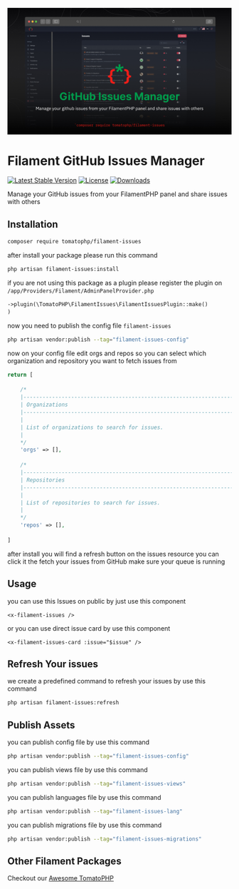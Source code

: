 ![Screenshot](https://raw.githubusercontent.com/tomatophp/filament-issues/master/arts/3x1io-tomato-issues.jpg)

# Filament GitHub Issues Manager

[![Latest Stable Version](https://poser.pugx.org/tomatophp/filament-issues/version.svg)](https://packagist.org/packages/tomatophp/filament-issues)
[![License](https://poser.pugx.org/tomatophp/filament-issues/license.svg)](https://packagist.org/packages/tomatophp/filament-issues)
[![Downloads](https://poser.pugx.org/tomatophp/filament-issues/d/total.svg)](https://packagist.org/packages/tomatophp/filament-issues)

Manage your GitHub issues from your FilamentPHP panel and share issues with others

## Installation

```bash
composer require tomatophp/filament-issues
```
after install your package please run this command

```bash
php artisan filament-issues:install
```


if you are not using this package as a plugin please register the plugin on `/app/Providers/Filament/AdminPanelProvider.php`

```php
->plugin(\TomatoPHP\FilamentIssues\FilamentIssuesPlugin::make()
)
```

now you need to publish the config file `filament-issues`

```bash
php artisan vendor:publish --tag="filament-issues-config"
```

now on your config file edit orgs and repos so you can select which organization and repository you want to fetch issues from

```php
return [

    /*
    |--------------------------------------------------------------------------
    | Organizations
    |--------------------------------------------------------------------------
    |
    | List of organizations to search for issues.
    |
    */
    'orgs' => [],

    /*
    |--------------------------------------------------------------------------
    | Repositories
    |--------------------------------------------------------------------------
    |
    | List of repositories to search for issues.
    |
    */
    'repos' => [],

]
```

after install you will find a refresh button on the issues resource you can click it the fetch your issues from GitHub make sure your queue is running

## Usage

you can use this Issues on public by just use this component

```bladehtml
<x-filament-issues />
```

or you can use direct issue card by use this component

```bladehtml
<x-filament-issues-card :issue="$issue" />
```

## Refresh Your issues 

we create a predefined command to refresh your issues by use this command

```bash
php artisan filament-issues:refresh
```

## Publish Assets

you can publish config file by use this command

```bash
php artisan vendor:publish --tag="filament-issues-config"
```

you can publish views file by use this command

```bash
php artisan vendor:publish --tag="filament-issues-views"
```

you can publish languages file by use this command

```bash
php artisan vendor:publish --tag="filament-issues-lang"
```

you can publish migrations file by use this command

```bash
php artisan vendor:publish --tag="filament-issues-migrations"
```

## Other Filament Packages

Checkout our [Awesome TomatoPHP](https://github.com/tomatophp/awesome)
